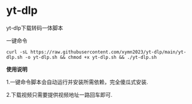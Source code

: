 # yt-dlp
yt-dlp下载转码一体脚本

一键命令

```
curl -sL https://raw.githubusercontent.com/xymn2023/yt-dlp/main/yt-dlp.sh -o yt-dlp.sh && chmod +x yt-dlp.sh && ./yt-dlp.sh
```


**使用说明**


1.一键命令脚本会自动运行并安装所需依赖，完全傻瓜式安装.


2.下载视频只需要提供视频地址一路回车即可.
